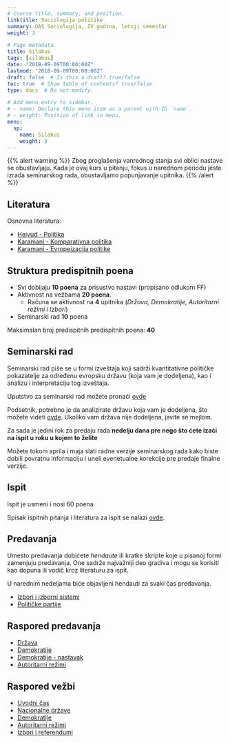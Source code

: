 ```yaml
---
# Course title, summary, and position.
linktitle: Sociologija politike
summary: OAS Sociologija, IV godina, letnji semestar
weight: 3

# Page metadata.
title: Silabus
tags: [silabus]
date: "2018-09-09T00:00:00Z"
lastmod: "2018-09-09T00:00:00Z"
draft: false  # Is this a draft? true/false
toc: true  # Show table of contents? true/false
type: docs  # Do not modify.

# Add menu entry to sidebar.
# - name: Declare this menu item as a parent with ID `name`.
# - weight: Position of link in menu.
menu:
  sp:
    name: Silabus
    weight: 3
---
```


{{% alert warning %}}
Zbog proglašenja vanrednog stanja svi oblici nastave se obustavljaju. Kada je ovaj kurs u pitanju, fokus u narednom periodu jeste izrada seminarskog rada, obustavljamo popunjavanje upitnika.
{{% /alert %}}



## Literatura

Osnovna literatura:

- [Hejvud - Politika](/files/sp-hejvud.pdf)
- [Karamani - Komparativna politika](/files/sp-kp.pdf)
- [Karamani - Evropeizacija politike](/files/sp-ep.pdf)


## Struktura predispitnih poena

- Svi dobijaju **10 poena** za prisustvo nastavi (propisano odlukom FF)
- Aktivnost na vežbama **20 poena**.
  - Računa se aktivnost na **4** upitnika (*Država, Demokratije, Autoritarni režimi i Izbori*)
- Seminarski rad **10** poena

Maksimalan broj predispitnih predispitnih poena: **40**

## Seminarski rad

Seminarski rad piše se u formi izveštaja koji sadrži kvantitativne političke pokazatelje za određenu evropsku državu (koja vam je dodeljena), kao i analizu i interpretaciju tog izveštaja.

Uputstvo za seminarski rad možete pronaći [ovde](/files/sp-seminarski.pdf)

Podsetnik, potrebno je da analizirate državu koja vam je dodeljena, što možete videti [ovde](sp-drz.html). Ukoliko vam država nije dodeljena, javite se mejlom.

Za sada je jedini rok za predaju rada **nedelju dana pre nego što ćete izaći na ispit u roku u kojem to želite**

Možete tokom aprila i maja slati radne verzije seminarskog rada kako biste dobili povratnu informaciju i uneli evenetualne korekcije pre predaje finalne verzije.

## Ispit

Ispit je usmeni i nosi 60 poena.

Spisak ispitnih pitanja i literatura za ispit se nalazi [ovde](sp-ip.html).


## Predavanja

Umesto predavanja dobićete *hendaute* ili kratke skripte koje u pisanoj formi zamenjuju predavanja. One sadrže najvažniji deo gradiva i mogu se korisiti kao dopuna ili vodič kroz literaturu za ispit.

U narednim nedeljama biće objavljeni hendauti za svaki čas predavanja.

- [Izbori i izborni sistemi](/files/sp-izbori.pdf)
- [Političke partije](/files/sp-partije.pdf)

## Raspored predavanja

-  [Država](sp01p.html)
-  [Demokratije](sp02p.html)
-  [Demokratije - nastavak](sp02p.html)
-  [Autoritarni režimi](sp04p.html)

## Raspored vežbi

- [Uvodni čas](sp01.html)
- [Nacionalne države](sp02.html)
- [Demokratije](sp03.html)
- [Autoritarni režimi](sp04.html)
- [Izbori i referendumi](sp05.html)
